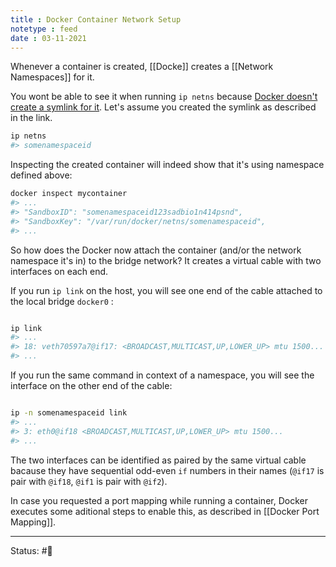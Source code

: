 ```yaml
---
title : Docker Container Network Setup
notetype : feed
date : 03-11-2021
---
```


Whenever a container is created, [[Docke]] creates a [[Network Namespaces]] for it. 

You wont be able to see it when running `ip netns` because [Docker doesn't create a symlink for it](https://stackoverflow.com/questions/31265993/docker-networking-namespace-not-visible-in-ip-netns-list). Let's assume you created the symlink as described in the link.

```bash
ip netns
#> somenamespaceid
```

Inspecting the created container will indeed show that it's using namespace defined above:

```bash
docker inspect mycontainer
#> ...
#> "SandboxID": "somenamespaceid123sadbio1n414psnd",
#> "SandboxKey": "/var/run/docker/netns/somenamespaceid",
#> ...
```

So how does the Docker now attach the container (and/or the network namespace it's in) to the bridge network? It creates a virtual cable with two interfaces on each end.

If you run `ip link` on the host, you will see one end of the cable attached to the local bridge `docker0` :

```bash

ip link
#> ...
#> 18: veth70597a7@if17: <BROADCAST,MULTICAST,UP,LOWER_UP> mtu 1500...
#> ...

```

If you run the same command in context of a namespace, you will see the interface on the other end of the cable:

```bash

ip -n somenamespaceid link
#> ...
#> 3: eth0@if18 <BROADCAST,MULTICAST,UP,LOWER_UP> mtu 1500...
#> ...

```

The two interfaces can be identified as paired by the same virtual cable bacause they have sequential odd-even `if` numbers in their names (`@if17` is pair with `@if18`, `@if1` is pair with `@if2`).

In case you requested a port mapping while running a container, Docker executes some aditional steps to enable this, as described in [[Docker Port Mapping]].

-----

Status: #🌱 

